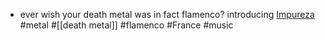 - ever wish your death metal was in fact flamenco? introducing [Impureza](https://impureza.bandcamp.com/album/alc-zares) #metal #[[death metal]] #flamenco #France #music